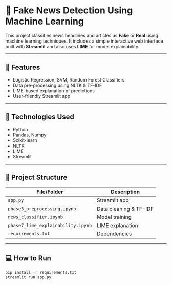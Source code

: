 # 📰 Fake News Detection Using Machine Learning

This project classifies news headlines and articles as **Fake** or **Real** using machine learning techniques. It includes a simple interactive web interface built with **Streamlit** and also uses **LIME** for model explainability.

---

## 🚀 Features
- Logistic Regression, SVM, Random Forest Classifiers
- Data pre-processing using NLTK & TF-IDF
- LIME-based explanation of predictions
- User-friendly Streamlit app

---

## 🧠 Technologies Used
- Python
- Pandas, Numpy
- Scikit-learn
- NLTK
- LIME
- Streamlit

---

## 📁 Project Structure
| File/Folder | Description |
|-------------|-------------|
| `app.py` | Streamlit app |
| `phase3_preprocessing.ipynb` | Data cleaning & TF-IDF |
| `news_classifier.ipynb` | Model training |
| `phase7_lime_explainability.ipynb` | LIME explanation |
| `requirements.txt` | Dependencies |

---

## 💻 How to Run

```bash
pip install -r requirements.txt
streamlit run app.py
